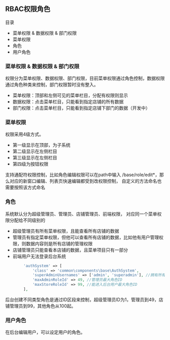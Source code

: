 RBAC权限角色
-----------

目录
- 菜单权限 & 数据权限 & 部门权限
- 菜单权限 
- 角色 
- 用户角色 


### 菜单权限 & 数据权限 & 部门权限

权限分为菜单权限、数据权限、部门权限，目前菜单权限通过角色控制，数据权限通过角色种类来控制，部门权限暂时没有整入。

- 菜单权限：顶部和左侧可见的菜单栏目，分配有权限则显示
- 数据权限：点击菜单栏目，只能看到指定店铺的所有数据
- 部门权限：点击菜单栏目，只能看到指定店铺下部门的数据（开发中）

### 菜单权限

权限采用4级方式。

- 第一级显示在顶部，为子系统
- 第二级显示在左侧栏目
- 第三级显示在左侧栏目
- 第四级为按钮权限

支持通配符权限控制，比如角色编辑权限可以在path中输入 /base/role/edit*，那么对应的新窗口编辑、列表页快速编辑都受到改权限控制，
自定义的方法命名也需要按照该方式命名

### 角色

系统默认分为超级管理员、管理员、店铺管理员、前端权限， 对应同一个菜单权限分配给不同级别的

- 超级管理员有所有菜单权限，且能查看所有店铺的数据
- 管理员有指定菜单权限，但他可以查看所有店铺的数据，比如他有用户管理权限，则数据内容则是所有店铺的管理权限
- 店铺管理员只能查看本店铺的数据，且菜单项目只有一部分
- 前端用户无法登录后台系统

```php
        'authSystem' => [
            'class' => 'common\components\base\AuthSystem',
            'superAdminUsernames' => ['admin', 'superadmin'], //拥有所有权限的用户名
            'maxAdminRoleId' => 49, //管理员最大角色ID
            'maxStoreRoleId' => 99, //能进入后台用户最大角色ID
        ],
```

后台创建不同类型角色是通过ID区段来控制，超级管理员ID为1，管理员到49，店铺管理员到99，其他角色从100起。

### 用户角色

在后台编辑用户，可以设定用户的角色。


